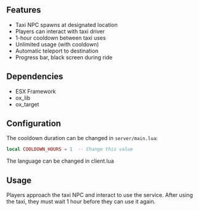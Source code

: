 ## Features

- Taxi NPC spawns at designated location
- Players can interact with taxi driver
- 1-hour cooldown between taxi uses
- Unlimited usage (with cooldown)
- Automatic teleport to destination
- Progress bar, black screen during ride

## Dependencies

- ESX Framework
- ox_lib
- ox_target

## Configuration

The cooldown duration can be changed in `server/main.lua`:

```lua
local COOLDOWN_HOURS = 1  -- Change this value
```

The language can be changed in client.lua

## Usage


Players approach the taxi NPC and interact to use the service. After using the taxi, they must wait 1 hour before they can use it again.

